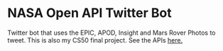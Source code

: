 # NASA Open API Twitter Bot
Twitter bot that uses the EPIC, APOD, Insight and Mars Rover Photos to tweet. This is also my CS50 final project. See the APIs [here.](https://api.nasa.gov/)

